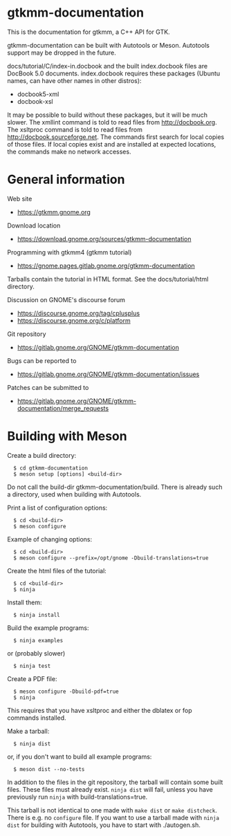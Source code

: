 # gtkmm-documentation
This is the documentation for gtkmm, a C++ API for GTK.

gtkmm-documentation can be built with Autotools or Meson.
Autotools support may be dropped in the future.

docs/tutorial/C/index-in.docbook and the built index.docbook files are
DocBook 5.0 documents. index.docbook requires these packages (Ubuntu names,
can have other names in other distros):
  * docbook5-xml
  * docbook-xsl

It may be possible to build without these packages, but it will be much slower.
The xmllint command is told to read files from http://docbook.org.
The xsltproc command is told to read files from http://docbook.sourceforge.net.
The commands first search for local copies of those files. If local copies exist
and are installed at expected locations, the commands make no network accesses.

# General information

Web site
 - https://gtkmm.gnome.org

Download location
 - https://download.gnome.org/sources/gtkmm-documentation

Programming with gtkmm4 (gtkmm tutorial)
 - https://gnome.pages.gitlab.gnome.org/gtkmm-documentation

Tarballs contain the tutorial in HTML format.
See the docs/tutorial/html directory.

Discussion on GNOME's discourse forum
 - https://discourse.gnome.org/tag/cplusplus
 - https://discourse.gnome.org/c/platform

Git repository
 - https://gitlab.gnome.org/GNOME/gtkmm-documentation

Bugs can be reported to
 - https://gitlab.gnome.org/GNOME/gtkmm-documentation/issues

Patches can be submitted to
 - https://gitlab.gnome.org/GNOME/gtkmm-documentation/merge_requests

# Building with Meson

Create a build directory:
```
  $ cd gtkmm-documentation
  $ meson setup [options] <build-dir>
```
Do not call the build-dir gtkmm-documentation/build. There is already such a
directory, used when building with Autotools.

Print a list of configuration options:
```
  $ cd <build-dir>
  $ meson configure
```

Example of changing options:
```
  $ cd <build-dir>
  $ meson configure --prefix=/opt/gnome -Dbuild-translations=true
```

Create the html files of the tutorial:
```
  $ cd <build-dir>
  $ ninja
```

Install them:
```
  $ ninja install
```

Build the example programs:
```
  $ ninja examples
```
or (probably slower)
```
  $ ninja test
```

Create a PDF file:
```
  $ meson configure -Dbuild-pdf=true
  $ ninja
```
This requires that you have xsltproc and either the dblatex or fop commands
installed.

Make a tarball:
```
  $ ninja dist
```
or, if you don't want to build all example programs:
```
  $ meson dist --no-tests
```
In addition to the files in the git repository, the tarball will contain some
built files. These files must already exist. `ninja dist` will fail, unless you
have previously run `ninja` with build-translations=true.

This tarball is not identical to one made with `make dist` or `make distcheck`.
There is e.g. no `configure` file. If you want to use a tarball made with
`ninja dist` for building with Autotools, you have to start with ./autogen.sh.
